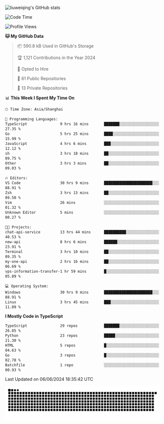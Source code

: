 ![liuweiqing's GitHub stats](https://github-readme-stats.vercel.app/api?username=14790897&show_icons=true&locale=cn&include_all_commits=true&count_private=true)

<!--START_SECTION:waka-->
![Code Time](http://img.shields.io/badge/Code%20Time-1%2C054%20hrs%2050%20mins-blue)

![Profile Views](http://img.shields.io/badge/Profile%20Views-0-blue)

**🐱 My GitHub Data** 

> 📦 590.8 kB Used in GitHub's Storage 
 > 
> 🏆 1,121 Contributions in the Year 2024
 > 
> 💼 Opted to Hire
 > 
> 📜 61 Public Repositories 
 > 
> 🔑 13 Private Repositories 
 > 
📊 **This Week I Spent My Time On** 

```text
🕑︎ Time Zone: Asia/Shanghai

💬 Programming Languages: 
TypeScript               9 hrs 16 mins       ███████░░░░░░░░░░░░░░░░░░   27.35 % 
Go                       5 hrs 25 mins       ████░░░░░░░░░░░░░░░░░░░░░   15.99 % 
JavaScript               4 hrs 6 mins        ███░░░░░░░░░░░░░░░░░░░░░░   12.12 % 
sh                       3 hrs 18 mins       ██░░░░░░░░░░░░░░░░░░░░░░░   09.75 % 
Other                    3 hrs 3 mins        ██░░░░░░░░░░░░░░░░░░░░░░░   09.03 % 

🔥 Editors: 
VS Code                  30 hrs 9 mins       ██████████████████████░░░   88.91 % 
Zsh                      3 hrs 13 mins       ██░░░░░░░░░░░░░░░░░░░░░░░   09.50 % 
Vim                      26 mins             ░░░░░░░░░░░░░░░░░░░░░░░░░   01.32 % 
Unknown Editor           5 mins              ░░░░░░░░░░░░░░░░░░░░░░░░░   00.27 % 

🐱‍💻 Projects: 
chat-api-service         13 hrs 44 mins      ██████████░░░░░░░░░░░░░░░   40.53 % 
new-api                  8 hrs 6 mins        ██████░░░░░░░░░░░░░░░░░░░   23.91 % 
Terminal                 3 hrs 10 mins       ██░░░░░░░░░░░░░░░░░░░░░░░   09.35 % 
my-one-api               2 hrs 16 mins       ██░░░░░░░░░░░░░░░░░░░░░░░   06.69 % 
vps-information-transfer-1 hr 59 mins        █░░░░░░░░░░░░░░░░░░░░░░░░   05.89 % 

💻 Operating System: 
Windows                  30 hrs 9 mins       ██████████████████████░░░   88.91 % 
Linux                    3 hrs 45 mins       ███░░░░░░░░░░░░░░░░░░░░░░   11.09 % 
```

**I Mostly Code in TypeScript** 

```text
TypeScript               29 repos            ███████░░░░░░░░░░░░░░░░░░   26.85 % 
Python                   23 repos            █████░░░░░░░░░░░░░░░░░░░░   21.30 % 
HTML                     5 repos             █░░░░░░░░░░░░░░░░░░░░░░░░   04.63 % 
Go                       3 repos             █░░░░░░░░░░░░░░░░░░░░░░░░   02.78 % 
Batchfile                1 repo              ░░░░░░░░░░░░░░░░░░░░░░░░░   00.93 % 
```




 Last Updated on 06/06/2024 18:35:42 UTC
<!--END_SECTION:waka-->

<picture>
  <source media="(prefers-color-scheme: dark)" srcset="https://raw.githubusercontent.com/14790897/14790897/output/github-contribution-grid-snake-dark.svg" />
  <source media="(prefers-color-scheme: light)" srcset="https://raw.githubusercontent.com/14790897/14790897/output/github-contribution-grid-snake.svg" />
  <img alt="github-snake" src="https://raw.githubusercontent.com/14790897/14790897/output/github-contribution-grid-snake.svg" />
</picture>
